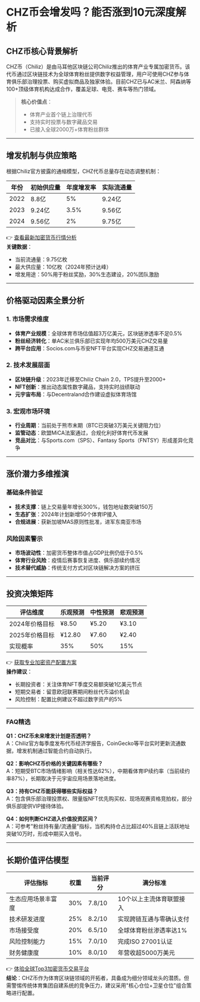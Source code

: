 # CHZ币会增发吗？能否涨到10元深度解析

## CHZ币核心背景解析  
CHZ币（Chiliz）是由马耳他区块链公司Chiliz推出的体育产业专属加密货币。该代币通过区块链技术为全球体育粉丝提供数字权益管理，用户可使用CHZ参与体育俱乐部治理投票、购买虚拟商品及独家体验。目前CHZ已与AC米兰、阿森纳等100+顶级体育机构达成合作，覆盖足球、电竞、赛车等热门领域。

> **核心价值点**：  
> - 体育产业首个链上治理代币  
> - 支持实时投票与数字藏品交易  
> - 已接入全球2000万+体育粉丝群体

---

## 增发机制与供应策略  
根据Chiliz官方披露的通缩模型，CHZ代币总量存在动态调整机制：

| 年份 | 初始供应量 | 年度增发率 | 实际流通量 |
|------|------------|------------|------------|
| 2022 | 8.8亿      | 5%         | 9.24亿     |
| 2023 | 9.24亿     | 3.5%       | 9.56亿     |
| 2024 | 9.56亿     | 2%         | 9.75亿     |

👉 [查看最新加密货币行情分析](https://bit.ly/okx_welcome)  
**关键数据**：  
- 当前流通量：9.75亿枚  
- 最大供应量：10亿枚（2024年预计达峰）  
- 增发用途：50%用于粉丝奖励，30%生态建设，20%团队激励  

---

## 价格驱动因素全景分析  

### 1. 市场需求维度  
- **体育产业规模**：全球体育市场估值超3万亿美元，区块链渗透率不足0.5%  
- **粉丝经济转化**：单AC米兰俱乐部已实现年均500万美元CHZ交易量  
- **跨平台应用**：Socios.com与币安NFT平台实现CHZ交易通道互通  

### 2. 技术发展层面  
- **区块链升级**：2023年迁移至Chiliz Chain 2.0，TPS提升至2000+  
- **NFT创新**：推出动态属性数字藏品，支持实时战绩联动  
- **元宇宙布局**：与Decentraland合作建设虚拟体育场馆  

### 3. 宏观市场环境  
- **行业周期**：当前处于熊市末期（BTC已突破3万美元关键阻力位）  
- **监管动态**：欧盟MiCA法案通过，合规化利好体育代币发展  
- **竞品对比**：与Sports.com（SPS）、Fantasy Sports（FNTSY）形成差异化竞争  

---

## 涨价潜力多维推演  

### 基础条件验证  
- **技术支撑**：链上交易量年增长300%，钱包地址数突破150万  
- **生态扩张**：2024年计划新增50个体育IP接入  
- **合规进展**：获新加坡MAS原则性批准，进军东南亚市场  

### 风险因素警示  
- **市场波动性**：加密货币整体市值占GDP比例仍低于0.5%  
- **体育行业风险**：疫情后赛事恢复进度、俱乐部续约情况  
- **技术替代威胁**：传统支付方式对区块链解决方案的挤压  

---

## 投资决策矩阵  

| 评估维度       | 乐观预测 | 中性预测 | 悲观预测 |
|----------------|----------|----------|----------|
| 2024年价格目标 | ¥8.50    | ¥5.20    | ¥3.10    |
| 2025年价格目标 | ¥12.80   | ¥7.60    | ¥2.40    |
| 实现概率       | 35%      | 50%      | 15%      |

👉 [获取专业加密资产配置方案](https://bit.ly/okx_welcome)  
**操作建议**：  
- 长期投资者：关注体育NFT季度交易额突破1亿美元节点  
- 短期交易者：留意欧冠联赛期间粉丝代币溢价机会  
- 风险控制：配置比例建议不超过数字资产的5%  

---

### FAQ精选  

**Q1：CHZ币未来增发计划是否透明？**  
A：Chiliz官方每季度发布代币经济学报告，CoinGecko等平台实时更新流通数据，增发机制通过智能合约自动执行。

**Q2：影响CHZ币价格的关键因素有哪些？**  
A：短期受BTC市场情绪影响（相关性达62%），中期看体育IP续约率（当前续约率87%），长期取决于元宇宙应用场景落地进度。

**Q3：持有CHZ币能获得哪些实际权益？**  
A：包含俱乐部治理投票权、限量版NFT优先购买权、现场观赛资格竞拍权，部分俱乐部提供VIP接待体验。

**Q4：如何判断CHZ进入价值投资区间？**  
A：可参考"粉丝持有量/流通量"指标，当机构持仓占比超过40%且链上活跃地址突破10万时，形成中期买入信号。

---

## 长期价值评估模型  

| 评估指标         | 权重 | 当前评分 | 满分标准 |
|------------------|------|----------|----------|
| 生态应用场景丰富度 | 30%  | 7.8/10   | 10个以上主流体育联盟接入 |
| 技术研发进度     | 25%  | 8.2/10   | 实现跨链互通与零确认支付 |
| 市场接受度       | 20%  | 6.5/10   | 全球体育粉丝渗透率达1% |
| 风险控制能力     | 15%  | 7.0/10   | 完成ISO 27001认证 |
| 财务健康度       | 10%  | 8.0/10   | 年营收超5000万美元 |

👉 [体验全球Top3加密货币交易平台](https://bit.ly/okx_welcome)  
**结论**：CHZ币作为体育区块链领域的开拓者，具备成为细分领域龙头的潜质。但需警惕传统体育集团自建系统的竞争压力，建议采用"核心仓位+卫星仓位"组合策略进行配置。
